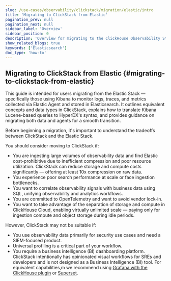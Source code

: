 ```yaml
---
slug: /use-cases/observability/clickstack/migration/elastic/intro
title: 'Migrating to ClickStack from Elastic'
pagination_prev: null
pagination_next: null
sidebar_label: 'Overview'
sidebar_position: 0
description: 'Overview for migrating to the ClickHouse Observability Stack from Elastic'
show_related_blogs: true
keywords: ['Elasticsearch']
doc_type: 'how-to'
---
```


## Migrating to ClickStack from Elastic {#migrating-to-clickstack-from-elastic}

This guide is intended for users migrating from the Elastic Stack — specifically those using Kibana to monitor logs, traces, and metrics collected via Elastic Agent and stored in Elasticsearch. It outlines equivalent concepts and data types in ClickStack, explains how to translate Kibana Lucene-based queries to HyperDX's syntax, and provides guidance on migrating both data and agents for a smooth transition.

Before beginning a migration, it's important to understand the tradeoffs between ClickStack and the Elastic Stack.

You should consider moving to ClickStack if:

- You are ingesting large volumes of observability data and find Elastic cost-prohibitive due to inefficient compression and poor resource utilization. ClickStack can reduce storage and compute costs significantly — offering at least 10x compression on raw data.
- You experience poor search performance at scale or face ingestion bottlenecks.
- You want to correlate observability signals with business data using SQL, unifying observability and analytics workflows.
- You are committed to OpenTelemetry and want to avoid vendor lock-in.
- You want to take advantage of the separation of storage and compute in ClickHouse Cloud, enabling virtually unlimited scale — paying only for ingestion compute and object storage during idle periods.

However, ClickStack may not be suitable if:

- You use observability data primarily for security use cases and need a SIEM-focused product.
- Universal profiling is a critical part of your workflow.
- You require a business intelligence (BI) dashboarding platform. ClickStack intentionally has opinionated visual workflows for SREs and developers and is not designed as a Business Intelligence (BI) tool. For equivalent capabilities,m we recommend using [Grafana with the ClickHouse plugin](/integrations/grafana) or [Superset](/integrations/superset).
